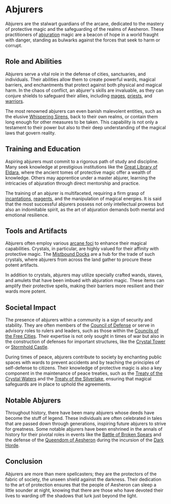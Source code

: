 # Abjurers

Abjurers are the stalwart guardians of the arcane, dedicated to the mastery of protective magic and the safeguarding of the realms of Aesheron. These practitioners of [abjuration](abjuration.md) magic are a beacon of hope in a world fraught with danger, standing as bulwarks against the forces that seek to harm or corrupt.

## Role and Abilities

Abjurers serve a vital role in the defense of cities, sanctuaries, and individuals. Their abilities allow them to create powerful wards, magical barriers, and enchantments that protect against both physical and magical harm. In the chaos of conflict, an abjurer's skills are invaluable, as they can conjure shields to safeguard their allies, including [mages](mages.md), [priests](priests.md), and [warriors](warriors.md).

The most renowned abjurers can even banish malevolent entities, such as the elusive [Whispering Sirens](Whispering%20Sirens.md), back to their own realms, or contain them long enough for other measures to be taken. This capability is not only a testament to their power but also to their deep understanding of the magical laws that govern reality.

## Training and Education

Aspiring abjurers must commit to a rigorous path of study and discipline. Many seek knowledge at prestigious institutions like the [Great Library of Eldara](Great%20Library%20of%20Eldara.md), where the ancient tomes of protective magic offer a wealth of knowledge. Others may apprentice under a master abjurer, learning the intricacies of abjuration through direct mentorship and practice.

The training of an abjurer is multifaceted, requiring a firm grasp of [incantations](incantations.md), [reagents](reagents.md), and the manipulation of magical energies. It is said that the most successful abjurers possess not only intellectual prowess but also an indomitable spirit, as the art of abjuration demands both mental and emotional resilience.

## Tools and Artifacts

Abjurers often employ various [arcane foci](arcane%20foci.md) to enhance their magical capabilities. Crystals, in particular, are highly valued for their affinity with protective magic. The [Mistbound Docks](Mistbound%20Docks.md) are a hub for the trade of such crystals, where abjurers from across the land gather to procure these potent artifacts.

In addition to crystals, abjurers may utilize specially crafted wands, staves, and amulets that have been imbued with abjuration magic. These items can amplify their protective spells, making their barriers more resilient and their wards more potent.

## Societal Impact

The presence of abjurers within a community is a sign of security and stability. They are often members of the [Council of Defense](Council%20of%20Defense.md) or serve in advisory roles to rulers and leaders, such as those within the [Councils of the Free Cities](Councils%20of%20the%20Free%20Cities.md). Their expertise is not only sought in times of war but also in the construction of defenses for important structures, like the [Crystal Tower](Crystal%20Tower.md) or [Stormhold Castle](Stormhold%20Castle.md).

During times of peace, abjurers contribute to society by enchanting public spaces with wards to prevent accidents and by teaching the principles of self-defense to citizens. Their knowledge of protective magic is also a key component in the maintenance of peace treaties, such as the [Treaty of the Crystal Waters](Treaty%20of%20the%20Crystal%20Waters.md) and the [Treaty of the Silverlake](Treaty%20of%20the%20Silverlake.md), ensuring that magical safeguards are in place to uphold the agreements.

## Notable Abjurers

Throughout history, there have been many abjurers whose deeds have become the stuff of legend. These individuals are often celebrated in tales that are passed down through generations, inspiring future abjurers to strive for greatness. Some notable abjurers have been enshrined in the annals of history for their pivotal roles in events like the [Battle of Broken Spears](Battle%20of%20Broken%20Spears.md) and the defense of the [Queendom of Aesheron](Queendom%20of%20Aesheron.md) during the incursion of the [Dark Horde](Dark%20Horde.md).

## Conclusion

Abjurers are more than mere spellcasters; they are the protectors of the fabric of society, the unseen shield against the darkness. Their dedication to the art of protection ensures that the people of Aesheron can sleep a little sounder at night, knowing that there are those who have devoted their lives to warding off the shadows that lurk just beyond the light.